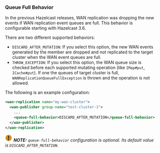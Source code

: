 
### Queue Full Behavior

In the previous Hazelcast releases, WAN replication was dropping the new events if WAN replication event queues are full.
This behavior is configurable starting with Hazelcast 3.6. 

There are two different supported behaviors:
 
- `DISCARD_AFTER_MUTATION`: If you select this option, the new WAN events generated by the member are dropped and not replicated to the target cluster
when the WAN event queues are full.   
- `THROW_EXCEPTION`: If you select this option, the WAN queue size is checked before each supported mutating operation (like `IMap#put`, `ICache#put`).
If one the queues of target cluster is full, `WANReplicationQueueFullException` is thrown and the operation is not allowed.

The following is an example configuration:

```xml
<wan-replication name="my-wan-cluster">
  <wan-publisher group-name="test-cluster-1">
    ...
    <queue-full-behavior>DISCARD_AFTER_MUTATION</queue-full-behavior>
  </wan-publisher>
</wan-replication>
```

![image](images/NoteSmall.jpg) ***NOTE:*** *`queue-full-behavior` configuration is optional. Its default value is `DISCARD_AFTER_MUTATION`*.



